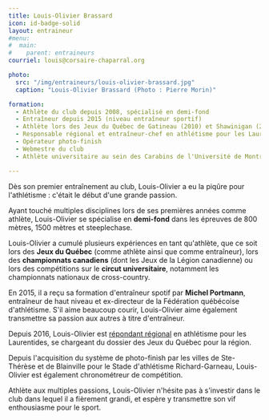 ```yaml
---
title: Louis-Olivier Brassard
icon: id-badge-solid
layout: entraineur
#menu:
#  main:
#    parent: entraineurs
courriel: louis@corsaire-chaparral.org

photo:
  src: "/img/entraineurs/louis-olivier-brassard.jpg"
  caption: "Louis-Olivier Brassard (Photo : Pierre Morin)"

formation:
  - Athlète du club depuis 2008, spécialisé en demi-fond
  - Entraîneur depuis 2015 (niveau entraîneur sportif)
  - Athlète lors des Jeux du Québec de Gatineau (2010) et Shawinigan (2012)
  - Responsable régional et entraîneur-chef en athlétisme pour les Laurentides lors des Jeux du Québec à Montréal (2016)
  - Opérateur photo-finish
  - Webmestre du club
  - Athlète universitaire au sein des Carabins de l'Université de Montréal en cross-country et en athlétisme

---
```


Dès son premier entraînement au club, Louis-Olivier a eu la piqûre pour l'athlétisme : c'était le début d'une grande passion.

Ayant touché multiples disciplines lors de ses premières années comme athlète, Louis-Olivier se spécialise en **demi-fond** dans les épreuves de 800 mètres, 1500 mètres et steeplechase.

Louis-Olivier a cumulé plusieurs expériences en tant qu'athlète, que ce soit lors des **Jeux du Québec** (comme athlète ainsi que comme entraîneur), lors des **championnats canadiens** (dont les Jeux de la Légion canadienne) ou lors des compétitions sur le **circut universitaire**, notamment les championnats nationaux de cross-country.

En 2015, il a reçu sa formation d'entraîneur spotif par **Michel Portmann**, entraîneur de haut niveau et ex-directeur de la Fédération québécoise d'athlétisme. S'il aime beaucoup courir, Louis-Olivier aime également transmettre sa passion aux autres à titre d'entraîneur.

Depuis 2016, Louis-Olivier est [répondant régional](http://athletisme-quebec.ca/jeux-du-quebec) en athlétisme pour les Laurentides, se chargeant du dossier des Jeux du Québec pour la région.

Depuis l'acquisition du système de photo-finish par les villes de Ste-Thérèse et de Blainville pour le Stade d'athlétisme Richard-Garneau, Louis-Olivier est également chronométreur de compétition.

Athlète aux multiples passions, Louis-Olivier n'hésite pas à s'investir dans le club dans lequel il a fièrement grandi, et espère y transmettre son vif enthousiasme pour le sport.
